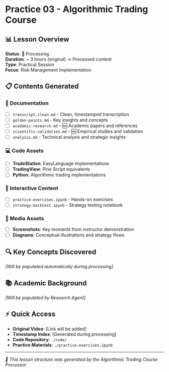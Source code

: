# Practice 03 - Algorithmic Trading Course

## 📊 Lesson Overview
**Status**: 🔄 Processing  
**Duration**: ~ 3 hours (original) → Processed content  
**Type**: Practical Session  
**Focus**: Risk Management Implementation

## 📋 Contents Generated

### 📝 Documentation
- [ ] `transcript.clean.md` - Clean, timestamped transcription
- [ ] `golden-points.md` - Key insights and concepts
- [ ] `academic-research.md` - 🆕 Academic papers and references
- [ ] `scientific-validation.md` - 🆕 Empirical studies and validation
- [ ] `analysis.md` - Technical analysis and strategic insights

### 💻 Code Assets
- [ ] **TradeStation**: EasyLanguage implementations
- [ ] **TradingView**: Pine Script equivalents  
- [ ] **Python**: Algorithmic trading implementations

### 🎯 Interactive Content
- [ ] `practice-exercises.ipynb` - Hands-on exercises
- [ ] `strategy-backtest.ipynb` - Strategy testing notebook

### 📸 Media Assets
- [ ] **Screenshots**: Key moments from instructor demonstration
- [ ] **Diagrams**: Conceptual illustrations and strategy flows

## 🔍 Key Concepts Discovered
*[Will be populated automatically during processing]*

## 📚 Academic Background
*[Will be populated by Research Agent]*

## ⚡ Quick Access
- **Original Video**: [Link will be added]
- **Timestamp Index**: [Generated during processing]
- **Code Repository**: `./code/`
- **Practice Materials**: `./practice-exercises.ipynb`

---
*🤖 This lesson structure was generated by the Algorithmic Trading Course Processor*
